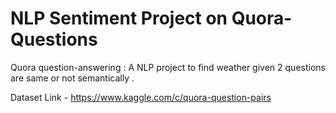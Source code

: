 # NLP Sentiment Project on Quora-Questions
Quora question-answering : 
A NLP project to find weather given 2 questions are same or not semantically .

Dataset Link - https://www.kaggle.com/c/quora-question-pairs
